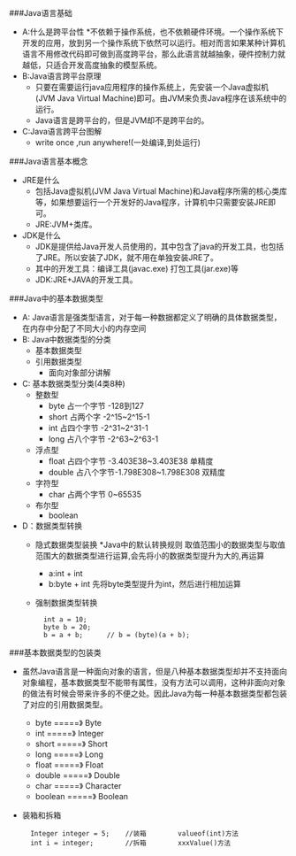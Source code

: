 ###Java语言基础
* A:什么是跨平台性
	*不依赖于操作系统，也不依赖硬件环境。一个操作系统下开发的应用，放到另一个操作系统下依然可以运行。相对而言如果某种计算机语言不用修改代码即可做到高度跨平台，那么此语言就越抽象，硬件控制力就越低，只适合开发高度抽象的模型系统。
* B:Java语言跨平台原理
	* 只要在需要运行java应用程序的操作系统上，先安装一个Java虚拟机(JVM Java Virtual Machine)即可。由JVM来负责Java程序在该系统中的运行。
	* Java语言是跨平台的，但是JVM却不是跨平台的。
* C:Java语言跨平台图解
	* write once ,run anywhere!(一处编译,到处运行)

###Java语言基本概念
* JRE是什么
	* 包括Java虚拟机(JVM Java Virtual Machine)和Java程序所需的核心类库等，如果想要运行一个开发好的Java程序，计算机中只需要安装JRE即可。
	* JRE:JVM+类库。
* JDK是什么
	* JDK是提供给Java开发人员使用的，其中包含了java的开发工具，也包括了JRE。所以安装了JDK，就不用在单独安装JRE了。
	* 其中的开发工具：编译工具(javac.exe)  打包工具(jar.exe)等
 	* JDK:JRE+JAVA的开发工具。

###Java中的基本数据类型
* A: Java语言是强类型语言，对于每一种数据都定义了明确的具体数据类型，在内存中分配了不同大小的内存空间
* B: Java中数据类型的分类
	* 基本数据类型
	* 引用数据类型 
		* 面向对象部分讲解 
* C: 基本数据类型分类(4类8种) 
	* 整数型
		* byte 占一个字节  -128到127
		* short 占两个字  -2^15~2^15-1
		* int 占四个字节 -2^31~2^31-1
		* long 占八个字节 -2^63~2^63-1
	* 浮点型
		* float 占四个字节 -3.403E38~3.403E38  单精度
		* double 占八个字节-1.798E308~1.798E308 双精度
	* 字符型
		* char 占两个字节 0~65535
	* 布尔型
		* boolean   
* D：数据类型转换
	* 隐式数据类型装换
		*Java中的默认转换规则 取值范围小的数据类型与取值范围大的数据类型进行运算,会先将小的数据类型提升为大的,再运算 
		* a:int + int
		* b:byte + int  先将byte类型提升为int，然后进行相加运算
	* 强制数据类型转换
		
		 	int a = 10;
		 	byte b = 20; 
		 	b = a + b;   	// b = (byte)(a + b);

###基本数据类型的包装类
* 虽然Java语言是一种面向对象的语言，但是八种基本数据类型却并不支持面向对象编程，基本数据类型不能带有属性，没有方法可以调用，这种非面向对象的做法有时候会带来许多的不便之处。因此Java为每一种基本数据类型都包装了对应的引用数据类型。
	*	byte 	=====》		Byte
	*	int		=====》		Integer
	*	short	=====》		Short
	*	long	=====》		Long
	*	float	=====》		Float
	*	double	=====》		Double
	*	char	=====》		Character
	*	boolean	=====》		Boolean
* 装箱和拆箱

		Integer integer = 5;	//装箱		valueof(int)方法
		int i = integer;		//拆箱		xxxValue()方法
		

	